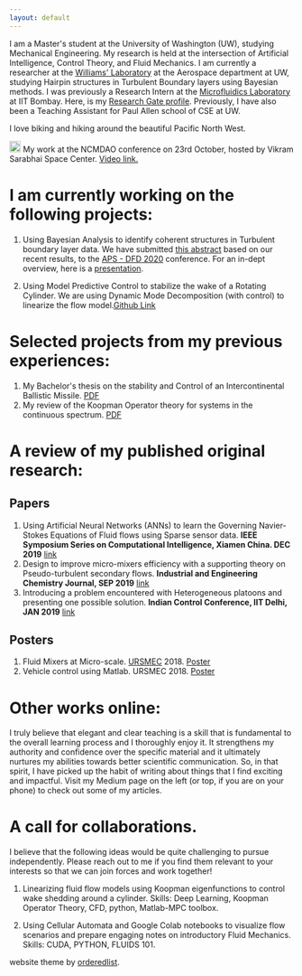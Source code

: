 ```yaml
---
layout: default
---
```


I am a Master's student at the University of Washington (UW), studying Mechanical Engineering. My research is held at the intersection of Artificial Intelligence, Control Theory, and Fluid Mechanics. I am currently a researcher at the [Williams' Laboratory](https://www.williamslaboratory.com/) at the Aerospace department at UW, studying Hairpin structures in Turbulent Boundary layers using Bayesian methods. I was previously a Research Intern at the [Microfluidics Laboratory](https://www.me.iitb.ac.in/~amit.agrawal/) at IIT Bombay. Here, is my [Research Gate profile](https://www.researchgate.net/profile/Sahil_Kommalapati). Previously, I have also been a Teaching Assistant for Paul Allen school of CSE at UW. 

I love biking and hiking around the beautiful Pacific North West.

<img src="https://github.com/kommalapatisahil/kommalapatisahil.github.io/blob/master/files/giphy.gif" width="20" height="20" /> My work at the NCMDAO conference on 23rd October, hosted by Vikram Sarabhai Space Center. [Video link.](https://www.dropbox.com/s/7ijkt2kl55fh29a/CNN%20architectures%20for%20Industry%204d0%20-%20paper%2070.mp4?dl=0)

# I am currently working on the following projects:

1. Using Bayesian Analysis to identify coherent structures in Turbulent boundary layer data. We have submitted [this abstract](https://github.com/kommalapatisahil/kommalapatisahil.github.io/blob/master/files/342008.pdf) based on our recent results, to the [APS - DFD 2020](https://dfd2020chicago.org/) conference. For an in-dept overview, here is a [presentation](https://github.com/kommalapatisahil/kommalapatisahil.github.io/blob/master/files/OwenLabPPT_5_27.pptx).

2. Using Model Predictive Control to stabilize the wake of a Rotating Cylinder. We are using Dynamic Mode Decomposition (with control) to linearize the flow model.[Github Link ](https://github.com/WannaBePhysicists/DMDc)

# Selected projects from my previous experiences:

1. My Bachelor's thesis on the stability and Control of an Intercontinental Ballistic Missile. [PDF](https://github.com/kommalapatisahil/kommalapatisahil.github.io/blob/master/files/Sahil_Kommalapati_SE422_Report(2).pdf)
2. My review of the Koopman Operator theory for systems in the continuous spectrum. [PDF](https://github.com/kommalapatisahil/kommalapatisahil.github.io/blob/master/files/ME599_Lusch2018_1926528(3).pdf)


# A review of my published original research:

## Papers
1. Using Artificial Neural Networks (ANNs) to learn the Governing Navier-Stokes Equations of Fluid flows using Sparse sensor data. **IEEE Symposium Series on Computational Intelligence, Xiamen China. DEC 2019** [link](https://ieeexplore.ieee.org/abstract/document/9003058)
2. Design to improve micro-mixers efficiency with a supporting theory on Pseudo-turbulent secondary flows. **Industrial and Engineering Chemistry Journal, SEP 2019** [link](https://pubs.acs.org/doi/abs/10.1021/acs.iecr.9b05276)
3. Introducing a problem encountered with Heterogeneous platoons and presenting one possible solution. **Indian Control Conference, IIT Delhi, JAN 2019** [link](https://ieeexplore.ieee.org/document/8715606)

## Posters
1. Fluid Mixers at Micro-scale. [URSMEC](https://www.mahindraecolecentrale.edu.in/events/annual-rd-showcase-urs-at-mec-2018) 2018. [Poster](https://github.com/kommalapatisahil/kommalapatisahil.github.io/blob/master/files/MEC_URS_2018_Kommalapati_sahil.pdf)
2. Vehicle control using Matlab. URSMEC 2018. [Poster](https://github.com/kommalapatisahil/kommalapatisahil.github.io/blob/master/files/Sahil_Kommalapati_MEC_URS_2018.pdf)
 

# Other works online:

I truly believe that elegant and clear teaching is a skill that is fundamental to the overall learning process and I thoroughly enjoy it. It strengthens my authority and confidence over the specific material and it ultimately nurtures my abilities towards better scientific communication. So, in that spirit, I have picked up the habit of writing about things that I find exciting and impactful. Visit my Medium page on the left (or top, if you are on your phone) to check out some of my articles.


# A call for collaborations.

I believe that the following ideas would be quite challenging to pursue independently. Please reach out to me if you find them relevant to your interests so that we can join forces and work together!

1. Linearizing fluid flow models using Koopman eigenfunctions to control wake shedding around a cylinder. Skills: Deep Learning, Koopman Operator Theory, CFD, python, Matlab-MPC toolbox.

2. Using Cellular Automata and Google Colab notebooks to visualize flow scenarios and prepare engaging notes on introductory Fluid Mechanics. Skills: CUDA, PYTHON, FLUIDS 101.  


website theme by [orderedlist](https://github.com/orderedlist).
